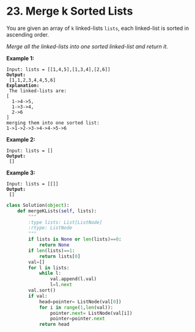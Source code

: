 # 23. Merge k Sorted Lists



You are given an array of `k` linked-lists `lists`, each linked-list is sorted in ascending order.

_Merge all the linked-lists into one sorted linked-list and return it._

&#x20;

**Example 1:**

<pre><code>Input: lists = [[1,4,5],[1,3,4],[2,6]]
<strong>Output:
</strong> [1,1,2,3,4,4,5,6]
<strong>Explanation:
</strong> The linked-lists are:
[
  1->4->5,
  1->3->4,
  2->6
]
merging them into one sorted list:
1->1->2->3->4->4->5->6</code></pre>

**Example 2:**

<pre><code>Input: lists = []
<strong>Output:
</strong> []</code></pre>

**Example 3:**

<pre><code>Input: lists = [[]]
<strong>Output:
</strong> []</code></pre>

```python
class Solution(object):
    def mergeKLists(self, lists):
        """
        :type lists: List[ListNode]
        :rtype: ListNode
        """
        if lists is None or len(lists)==0:
            return None
        if len(lists)==1:
            return lists[0]
        val=[]
        for l in lists:
            while l:
                val.append(l.val)
                l=l.next
        val.sort()
        if val:
            head=pointer= ListNode(val[0])
            for i in range(1,len(val)):
                pointer.next= ListNode(val[i])
                pointer=pointer.next
            return head
```
